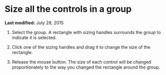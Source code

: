 
# Size all the controls in a group

 **Last modified:** July 28, 2015



1. Select the group. A rectangle with sizing handles surrounds the group to indicate it is selected.
    
2. Click one of the sizing handles and drag it to change the size of the rectangle.
    
3. Release the mouse button. The size of each control will be changed proportionately to the way you changed the rectangle around the group.
    

